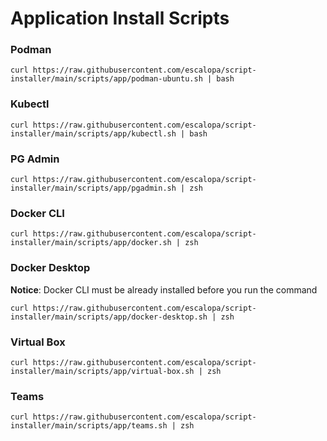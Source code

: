 # Application Install Scripts

### Podman
```
curl https://raw.githubusercontent.com/escalopa/script-installer/main/scripts/app/podman-ubuntu.sh | bash
```

### Kubectl
```
curl https://raw.githubusercontent.com/escalopa/script-installer/main/scripts/app/kubectl.sh | bash
```

### PG Admin
```shell
curl https://raw.githubusercontent.com/escalopa/script-installer/main/scripts/app/pgadmin.sh | zsh
```

### Docker CLI
```shell
curl https://raw.githubusercontent.com/escalopa/script-installer/main/scripts/app/docker.sh | zsh
```

### Docker Desktop
**Notice**: Docker CLI must be already installed before you run the command 
```shell
curl https://raw.githubusercontent.com/escalopa/script-installer/main/scripts/app/docker-desktop.sh | zsh
```

### Virtual Box
```shell
curl https://raw.githubusercontent.com/escalopa/script-installer/main/scripts/app/virtual-box.sh | zsh
```

### Teams

```shell
curl https://raw.githubusercontent.com/escalopa/script-installer/main/scripts/app/teams.sh | zsh
```
